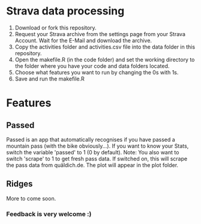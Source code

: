 # Strava data processing
1. Download or fork this repository.
2. Request your Strava archive from the settings page from your Strava Account. Wait for the E-Mail and download the archive.
3. Copy the activities folder and activities.csv file into the data folder in this repository.
4. Open the makefile.R (in the code folder) and set the working directory to the folder where you have your code and data folders located.
5. Choose what features you want to run by changing the 0s with 1s.
5. Save and run the makefile.R

# Features
## Passed
Passed is an app that automatically recognises if you have passed a mountain pass (with the bike obviously...). If you want to know your Stats, switch the variable 'passed' to 1 (0 by default). Note: You also want to switch 'scrape' to 1 to get fresh pass data. If switched on, this will scrape the pass data from quäldich.de. The plot will appear in the plot folder.

## Ridges
More to come soon.

### Feedback is very welcome :)
